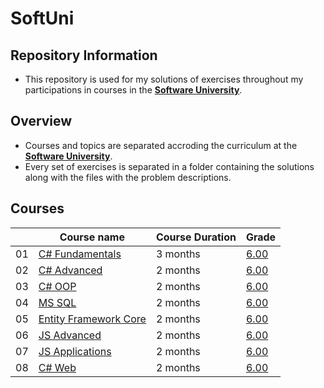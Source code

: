 # SoftUni

## Repository Information
- This repository is used for my solutions of exercises throughout my participations in courses in the [**Software University**](https://softuni.bg/).

## Overview
- Courses and topics are separated accroding the curriculum at the [**Software University**](https://softuni.bg/).
-	Every set of exercises is separated in a folder containing the solutions along with the files with the problem descriptions.

## Courses
|    | Course name                          | Course Duration | Grade |
|----|--------------------------------------|---------------|-----------------|
| 01 | [C# Fundamentals](https://softuni.bg/trainings/3135/csharp-fundamentals-september-2020)|3 months|[6.00](https://softuni.bg/certificates/details/96280/75ece7fe)|
| 02 | [C# Advanced](https://softuni.bg/trainings/3210/csharp-advanced-january-2021)|2 months|[6.00](https://softuni.bg/certificates/details/98117/11d65794)|
| 03 | [C# OOP](https://softuni.bg/trainings/3214/csharp-oop-february-2021)|2 months|[6.00](https://softuni.bg/certificates/details/104255/c75f97ff)|
| 04 | [MS SQL](https://softuni.bg/trainings/3531/ms-sql-september-2021)|2 months|[6.00](https://softuni.bg/Certificates/Details/113854/8de43756)|
| 05 | [Entity Framework Core](https://softuni.bg/trainings/3492/entity-framework-core-october-2021)|2 months|[6.00](https://softuni.bg/certificates/details/119187/82917c00)|
| 06 | [JS Advanced](https://softuni.bg/trainings/3487/js-advanced-september-2021)|2 months|[6.00](https://softuni.bg/certificates/details/114959/a1c684fa)|
| 07 | [JS Applications](https://softuni.bg/trainings/3488/js-applications-october-2021)|2 months|[6.00](https://softuni.bg/certificates/details/121066/ddd647db)|
| 08 | [C# Web](https://softuni.bg/trainings/3593/csharp-web-basics-basics-january-2022)|2 months|[6.00](https://softuni.bg/certificates/details/126295/ad5a8aa7)|
